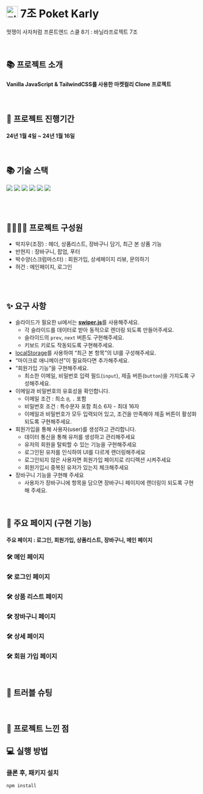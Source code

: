 # <img width='30px' alt = '마켓컬리' src="https://res.kurly.com/favicon.ico"> 7조 Poket Karly

멋쟁이 사자처럼 프론트엔드 스쿨 8기 : 바닐라프로젝트 7조 <br>

<br>

## 📚 프로젝트 소개

<h4> Vanilla JavaScript & TailwindCSS를 사용한 마켓컬리 Clone 프로젝트 </h4>

<br>

## 📅 프로젝트 진행기간

<h4>24년 1월 4일 ~ 24년 1월 16일</h4>

<br>

## 📚 기술 스택

<div>
  <img src="https://img.shields.io/badge/HTML5-E34F26?style=flat-square&logo=html5&logoColor=white"/>
  <img src="https://img.shields.io/badge/Tailwind CSS-06B6D4?style=flat-square&logo=Tailwind CSS&logoColor=white"/>
  <img src="https://img.shields.io/badge/JavaScript-F7DF1E?style=flat-square&logo=javascript&logoColor=black"/> 
  <img src="https://img.shields.io/badge/Git-F05032?style=flat-square&logo=git&logoColor=white"/>
  <img src="https://img.shields.io/badge/GitHub-181717?style=flat-square&logo=GitHub&logoColor=white"/>
  <img src="https://img.shields.io/badge/pocketbase-B8DBE4?style=flat-square&logo=pocketbase&logoColor=black">
</div>

<br><br>

## 👨‍👩‍👧‍👧 프로젝트 구성원

- 박지우(조장) : 헤더, 상품리스트, 장바구니 담기, 최근 본 상품 기능
- 반현지 : 장바구니, 팝업, 푸터
- 박수양(스크럼마스터) : 회원가입, 상세페이지 리뷰, 문의하기
- 허건 : 메인페이지, 로그인

<br><br>

## ✨ 요구 사항

- 슬라이드가 필요한 ui에서는 [**swiper.js**](https://swiperjs.com/)를 사용해주세요.
  - 각 슬라이드를 데이터로 받아 동적으로 렌더링 되도록 만들어주세요.
  - 슬라이드의 `prev`, `next` 버튼도 구현해주세요.
  - 키보드 키로도 작동되도록 구현해주세요.
- [localStorage](https://developer.mozilla.org/ko/docs/Web/API/Window/localStorage)를 사용하여 “최근 본 항목”의 UI를 구성해주세요.
- “마이크로 애니메이션”이 필요하다면 추가해주세요.
- “회원가입 기능”을 구현해주세요.
  - 최소한 이메일, 비밀번호 입력 필드(`input`), 제출 버튼(`button`)을 가지도록 구성해주세요.
- 이메일과 비밀번호의 유효성을 확인합니다.
  - 이메일 조건 : 최소 `@`, `.` 포함
  - 비밀번호 조건 : 특수문자 포함 최소 6자 - 최대 16자
  - 이메일과 비밀번호가 모두 입력되어 있고, 조건을 만족해야 제출 버튼이 활성화 되도록 구현해주세요.
- 회원가입을 통해 사용자(user)를 생성하고 관리합니다.
  - 데이터 통신을 통해 유저를 생성하고 관리해주세요
  - 유저의 회원을 탈퇴할 수 있는 기능을 구현해주세요
  - 로그인된 유저를 인식하여 UI를 다르게 랜더링해주세요
  - 로그인되지 않은 사용자면 회원가입 페이지로 리디렉션 시켜주세요
  - 회원가입시 중복된 유저가 있는지 체크해주세요
- 장바구니 기능을 구현해 주세요
  - 사용자가 장바구니에 항목을 담으면 장바구니 페이지에 랜더링이 되도록 구현해 주세요.

<br>

## 📜 주요 페이지 (구현 기능)

<h4>  주요 페이지 : 로그인, 회원가입, 상품리스트, 장바구니, 메인 페이지 </h4>

 <h3> 🛠 메인 페이지 </h3>

 <h3> 🛠 로그인 페이지 </h3>

 <h3> 🛠 상품 리스트 페이지 </h3>

 <h3> 🛠 장바구니 페이지 </h3>

 <h3> 🛠 상세 페이지 </h3>

 <h3> 🛠 회원 가입 페이지 </h3>

<br>

## 🏹 트러블 슈팅

<br>

## 💜 프로젝트 느낀 점

## 💻 실행 방법

### 클론 후, 패키지 설치

```
npm install
```
